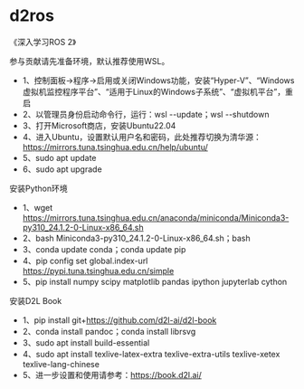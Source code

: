 # d2ros

《深入学习ROS 2》

参与贡献请先准备环境，默认推荐使用WSL。

  * 1、控制面板->程序->启用或关闭Windows功能，安装“Hyper-V”、“Windows虚拟机监控程序平台”、“适用于Linux的Windows子系统”、“虚拟机平台”，重启
  * 2、以管理员身份启动命令行，运行：wsl --update；wsl --shutdown
  * 3、打开Microsoft商店，安装Ubuntu22.04
  * 4、进入Ubuntu，设置默认用户名和密码，此处推荐切换为清华源：https://mirrors.tuna.tsinghua.edu.cn/help/ubuntu/
  * 5、sudo apt update
  * 6、sudo apt upgrade

安装Python环境

  * 1、wget https://mirrors.tuna.tsinghua.edu.cn/anaconda/miniconda/Miniconda3-py310_24.1.2-0-Linux-x86_64.sh
  * 2、bash Miniconda3-py310_24.1.2-0-Linux-x86_64.sh；bash
  * 3、conda update conda；conda update pip
  * 4、pip config set global.index-url https://pypi.tuna.tsinghua.edu.cn/simple
  * 5、pip install numpy scipy matplotlib pandas ipython jupyterlab cython

安装D2L Book

  * 1、pip install git+https://github.com/d2l-ai/d2l-book
  * 2、conda install pandoc；conda install librsvg
  * 3、sudo apt install build-essential
  * 4、sudo apt install texlive-latex-extra texlive-extra-utils texlive-xetex texlive-lang-chinese
  * 5、进一步设置和使用请参考：https://book.d2l.ai/
